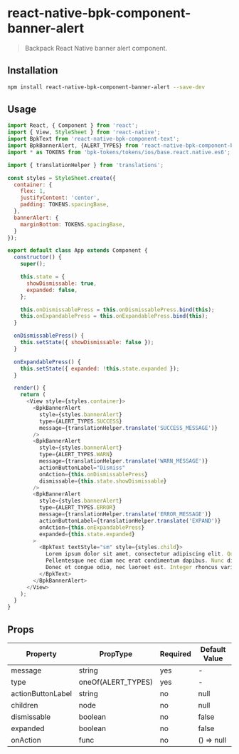 # react-native-bpk-component-banner-alert

> Backpack React Native banner alert component.

## Installation

```sh
npm install react-native-bpk-component-banner-alert --save-dev
```

## Usage

```js
import React, { Component } from 'react';
import { View, StyleSheet } from 'react-native';
import BpkText from 'react-native-bpk-component-text';
import BpkBannerAlert, {ALERT_TYPES} from 'react-native-bpk-component-banner-alert';
import * as TOKENS from 'bpk-tokens/tokens/ios/base.react.native.es6';

import { translationHelper } from 'translations';

const styles = StyleSheet.create({
  container: {
    flex: 1,
    justifyContent: 'center',
    padding: TOKENS.spacingBase,
  },
  bannerAlert: {
    marginBottom: TOKENS.spacingBase,
  }
});

export default class App extends Component {
  constructor() {
    super();

    this.state = {
      showDismissable: true,
      expanded: false,
    };

    this.onDismissablePress = this.onDismissablePress.bind(this);
    this.onExpandablePress = this.onExpandablePress.bind(this);
  }

  onDismissablePress() {
    this.setState({ showDismissable: false });
  }

  onExpandablePress() {
    this.setState({ expanded: !this.state.expanded });
  }

  render() {
    return (
      <View style={styles.container}>
        <BpkBannerAlert
          style={styles.bannerAlert}
          type={ALERT_TYPES.SUCCESS}
          message={translationHelper.translate('SUCCESS_MESSAGE')}
        />
        <BpkBannerAlert
          style={styles.bannerAlert}
          type={ALERT_TYPES.WARN}
          message={translationHelper.translate('WARN_MESSAGE')}
          actionButtonLabel="Dismiss"
          onAction={this.onDismissablePress}
          dismissable={this.state.showDismissable}
        />
        <BpkBannerAlert
          style={styles.bannerAlert}
          type={ALERT_TYPES.ERROR}
          message={translationHelper.translate('ERROR_MESSAGE')}
          actionButtonLabel={translationHelper.translate('EXPAND')}
          onAction={this.onExpandablePress}
          expanded={this.state.expanded}
        >
          <BpkText textStyle="sm" style={styles.child}>
            Lorem ipsum dolor sit amet, consectetur adipiscing elit. Quisque sagittis sagittis purus, id blandit ipsum.
            Pellentesque nec diam nec erat condimentum dapibus. Nunc diam augue, egestas id egestas ut, facilisis nec mi.
            Donec et congue odio, nec laoreet est. Integer rhoncus varius arcu, a fringilla libero laoreet at.
          </BpkText>
        </BpkBannerAlert>
      </View>
    );
  }
}
```

## Props

| Property           | PropType            | Required | Default Value |
| ------------------ | ------------------- | -------- | ------------- |
| message            | string              | yes      | -             |
| type               | oneOf(ALERT_TYPES)  | yes      | -             |
| actionButtonLabel  | string              | no       | null          |
| children           | node                | no       | null          |
| dismissable        | boolean             | no       | false         |
| expanded           | boolean             | no       | false         |
| onAction           | func                | no       | () => null    |
